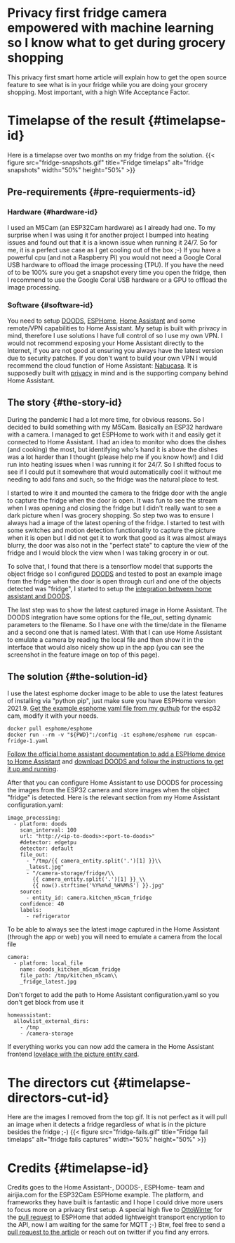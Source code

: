 # Privacy first fridge camera empowered with machine learning so I know what to get during grocery shopping


This privacy first smart home article will explain how to get the open source feature to see what is in your fridge while you are doing your grocery shopping. Most important, with a high Wife Acceptance Factor.
<!--more-->
# Timelapse of the result {#timelapse-id}
Here is a timelapse over two months on my fridge from the solution.
{{< figure src="fridge-snapshots.gif" title="Fridge timelaps" alt="fridge snapshots"  width="50%" height="50%" >}}
## Pre-requirements {#pre-requierments-id}

### Hardware {#hardware-id}
I used an M5Cam (an ESP32Cam hardware) as I already had one. To my surprise when I was using it for another project I bumped into heating issues and found out that it is a known issue when running it 24/7. So for me, it is a perfect use case as I get cooling out of the box ;-) If you have a powerful cpu (and not a Raspberry Pi) you would not need a Google Coral USB hardware to offload the image processing (TPU). If you have the need of to be 100% sure you get a snapshot every time you open the fridge, then I recommend to use the Google Coral USB hardware or a GPU to offload the image processing.

### Software {#software-id}
You need to setup [DOODS](https://github.com/snowzach/doods/), [ESPHome](https://www.esphome.io/), [Home Assistant](https://www.home-assistant.io/installation) and some remote/VPN capabilities to Home Assistant. My setup is built with privacy in mind, therefore I use solutions I have full control of so I use my own VPN. I would not recommend exposing your Home Assistant directly to the Internet, if you are not good at ensuring you always have the latest version due to security patches. If you don't want to build your own VPN I would recommend the cloud function of Home Assistant: [Nabucasa](https://www.nabucasa.com/). It is supposedly built with [privacy](https://www.nabucasa.com/privacy/) in mind and is the supporting company behind Home Assistant.

## The story {#the-story-id}
During the pandemic I had a lot more time, for obvious reasons. So I decided to build something with my M5Cam. Basically an ESP32 hardware with a camera. I managed to get ESPHome to work with it and easily get it connected to Home Assistant. I had an idea to monitor who does the dishes (and cooking) the most, but identifying who's hand it is above the dishes was a lot harder than I thought (please help me if you know how!) and I did run into heating issues when I was running it for 24/7. So I shifted focus to see if I could put it somewhere that would automatically cool it without me needing to add fans and such, so the fridge was the natural place to test.

I started to wire it and mounted the camera to the fridge door with the angle to capture the fridge when the door is open. It was fun to see the stream when I was opening and closing the fridge but I didn't really want to see a dark picture when I was grocery shopping. So step two was to ensure I always had a image of the latest opening of the fridge. I started to test with some switches and motion detection functionality to capture the picture when it is open but I did not get it to work that good as it was almost always blurry, the door was also not in the "perfect state" to capture the view of the fridge and I would block the view when I was taking grocery in or out. 

To solve that, I found that there is a tensorflow model that supports the object fridge so I configured [DOODS](https://github.com/snowzach/doods/) and tested to post an example image from the fridge when the door is open through curl and one of the objects detected was "fridge", I started to setup the [integration between home assistant and DOODS](https://www.home-assistant.io/integrations/doods/).

The last step was to show the latest captured image in Home Assistant. The DOODS integration have some options for the file_out, setting dynamic parameters to the filename. So I have one with the time/date in the filename and a second one that is named latest. With that I can use Home Assistant to emulate a camera by reading the local file and then show it in the interface that would also nicely show up in the app (you can see the screenshot in the feature image on top of this page).


## The solution {#the-solution-id}

I use the latest esphome docker image to be able to use the latest features of installing via "python pip", just make sure you have ESPHome version 2021.9. [Get the example esphome yaml file from my guthub](https://github.com/lerra/home-automation/blob/main/fridge-camera/espcam-fridge-1.yaml) for the esp32 cam, modify it with your needs.
```
docker pull esphome/esphome
docker run --rm -v "${PWD}":/config -it esphome/esphome run espcam-fridge-1.yaml
```

[Follow the official home assistant documentation to add a ESPHome device to Home Assistant](https://www.home-assistant.io/integrations/esphome/) and [download DOODS and follow the instructions to get it up and running](https://github.com/snowzach/doods/).

After that you can configure Home Assistant to use DOODS for processing the images from the ESP32 camera and store images when the object "fridge" is detected. Here is the relevant section from my Home Assistant configuration.yaml:
```
image_processing:
  - platform: doods
    scan_interval: 100
    url: "http://<ip-to-doods>:<port-to-doods>"
    #detector: edgetpu
    detector: default
    file_out:
      - "/tmp/{{ camera_entity.split('.')[1] }}\\
      _latest.jpg"
      - "/camera-storage/fridge/\\
        {{ camera_entity.split('.')[1] }}_\\
        {{ now().strftime('%Y%m%d_%H%M%S') }}.jpg"
    source:
      - entity_id: camera.kitchen_m5cam_fridge
    confidence: 40
    labels:
      - refrigerator
```

To be able to always see the latest image captured in the Home Assistant (through the app or web) you will need to emulate a camera from the local file
```
camera:
  - platform: local_file
    name: doods_kitchen_m5cam_fridge
    file_path: /tmp/kitchen_m5cam\\
    _fridge_latest.jpg
```

Don't forget to add the path to Home Assistant configuration.yaml so you don't get block from use it
```
homeassistant:
  allowlist_external_dirs:
    - /tmp
    - /camera-storage

```
If everything works you can now add the camera in the Home Assistant frontend [lovelace with the picture entity card](https://www.home-assistant.io/lovelace/picture-entity/).

# The directors cut {#timelapse-directors-cut-id}
Here are the images I removed from the top gif. It is not perfect as it will pull an image when it detects a fridge regardless of what is in the picture besides the fridge ;-)
{{< figure  src="fridge-fails.gif" title="Fridge fail timelaps" alt="fridge fails captures"  width="50%" height="50%" >}}

# Credits {#timelapse-id}
Credits goes to the Home Assistant-, DOODS-, ESPHome- team and airijia.com for the ESP32Cam ESPHome example. The platform, and frameworks they have built is fantastic and I hope I could drive more users to focus more on a privacy first setup. A special high five to [OttoWinter](https://github.com/OttoWinter) for the [pull request](https://github.com/home-assistant/core/pull/56216) to ESPHome that added lightweight transport encryption to the API, now I am waiting for the same for MQTT ;-) Btw, feel free to send a [pull request to the article](https://github.com/lerra/lezg.in/blob/master/content/posts/fridge-cam-with-home-assistant-and-machine-learning/index.en.md) or reach out on twitter if you find any errors.
